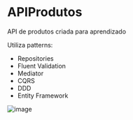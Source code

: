 # APIProdutos
API de produtos criada para aprendizado

Utiliza patterns:
- Repositories
- Fluent Validation
- Mediator
- CQRS
- DDD
- Entity Framework

![image](https://user-images.githubusercontent.com/82987034/163399926-66b1564c-2c5f-45e9-9378-0972c915c5ae.png)
